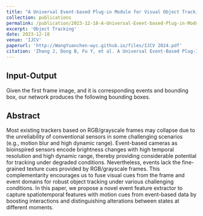 ```yaml
---
title: "A Universal Event-based Plug-in Module for Visual Object Tracking in Degraded Conditions"
collection: publications
permalink: /publication/2023-12-18-A-Universal-Event-based-Plug-in-Module-for-Visual-Object-Tracking-in-Degraded-Conditions
excerpt: 'Object Tracking'
date: 2023-12-18
venue: 'IJCV'
paperurl: 'http://WangYuanchen-wyc.github.io/files/IJCV 2024.pdf'
citation: 'Zhang J, Dong B, Fu Y, et al. A Universal Event-Based Plug-In Module for Visual Object Tracking in Degraded Conditions[J]. International Journal of Computer Vision, 2024, 132(5): 1857-1879.'
---
```

## Input-Output
Given the first frame image, and it is corresponding events and bounding box, our network produces the following bounding boxes.
## Abstract
Most existing trackers based on RGB/grayscale frames may collapse due to the unreliability of conventional sensors in some challenging scenarios (e.g., motion blur and high dynamic range). Event-based cameras as bioinspired sensors encode brightness changes with high temporal resolution and high dynamic range, thereby providing considerable potential for tracking under degraded conditions. Nevertheless, events lack the fine-grained texture cues provided by RGB/grayscale frames. This complementarity encourages us to fuse visual cues from the frame and event domains for robust object tracking under various challenging conditions. In this paper, we propose a novel event feature extractor to capture spatiotemporal features with motion cues from event-based data by boosting interactions and distinguishing alterations between states at different moments.

